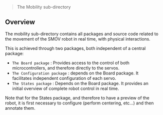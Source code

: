 > The Mobility sub-directory

## Overview

The mobility sub-directory contains all packages and source code related to the movement of the SMOV robot in real time, with physical interactions.

This is achieved through two packages, both independent of a central package: 
* `The Board package` : Provides access to the control of both microcontrollers, and therefore directly to the servos.
* `The Configuration package` : depends on the Board package. It facilitates independent configuration of each servo.
* `The States package` : Depends on the Board package. It provides an initial overview of complete robot control in real time.

Note that for the States package, and therefore to have a preview of the robot, it is first necessary to configure (perform centering, etc...) and then annotate them. 
